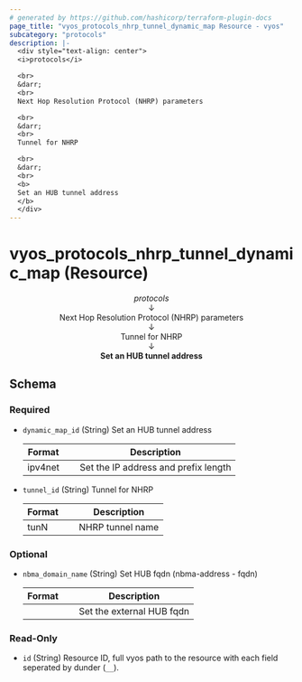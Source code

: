 ```yaml
---
# generated by https://github.com/hashicorp/terraform-plugin-docs
page_title: "vyos_protocols_nhrp_tunnel_dynamic_map Resource - vyos"
subcategory: "protocols"
description: |-
  <div style="text-align: center">
  <i>protocols</i>

  <br>
  &darr;
  <br>
  Next Hop Resolution Protocol (NHRP) parameters

  <br>
  &darr;
  <br>
  Tunnel for NHRP

  <br>
  &darr;
  <br>
  <b>
  Set an HUB tunnel address
  </b>
  </div>
---
```


# vyos_protocols_nhrp_tunnel_dynamic_map (Resource)

<div style="text-align: center">
<i>protocols</i>

<br>
&darr;
<br>
Next Hop Resolution Protocol (NHRP) parameters

<br>
&darr;
<br>
Tunnel for NHRP

<br>
&darr;
<br>
<b>
Set an HUB tunnel address
</b>
</div>



<!-- schema generated by tfplugindocs -->
## Schema

### Required

- `dynamic_map_id` (String) Set an HUB tunnel address

    |  Format &emsp; | Description  |
    |----------|---------------|
    |  ipv4net  &emsp; |  Set the IP address and prefix length  |
- `tunnel_id` (String) Tunnel for NHRP

    |  Format &emsp; | Description  |
    |----------|---------------|
    |  tunN  &emsp; |  NHRP tunnel name  |

### Optional

- `nbma_domain_name` (String) Set HUB fqdn (nbma-address - fqdn)

    |  Format &emsp; | Description  |
    |----------|---------------|
    |  <fqdn>  &emsp; |  Set the external HUB fqdn  |

### Read-Only

- `id` (String) Resource ID, full vyos path to the resource with each field seperated by dunder (`__`).
